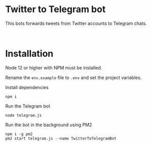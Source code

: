 # Twitter to Telegram bot
This bots forwards tweets from Twitter accounts to Telegram chats.

<br>


# Installation
Node 12 or higher with NPM must be installed.


Rename the `env.example` file to `.env` and set the project variables.


Install dependencies
```
npm i
```


Run the Telegram bot
```
node telegram.js
```


Run the bot in the background using PM2
```
npm i -g pm2
pm2 start telegram.js --name TwitterToTelegramBot
```